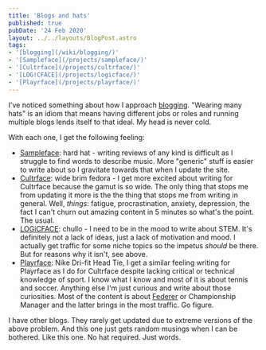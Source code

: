 ```yaml
---
title: 'Blogs and hats'
published: true
pubDate: '24 Feb 2020'
layout: ../../layouts/BlogPost.astro
tags:
- '[blogging](/wiki/blogging/)'
- '[Sampleface](/projects/sampleface/)'
- '[Cultrface](/projects/cultrface/)'
- '[LOG!CFACE](/projects/logicface/)'
- '[Playrface](/projects/playrface/)'
---
```


I've noticed something about how I approach [blogging](/jardim/blogging/). "Wearing many hats" is an idiom that means having different jobs or roles and running multiple blogs lends itself to that ideal. My head is never cold.

With each one, I get the following feeling:

* [Sampleface](https://sampleface.co.uk/): hard hat - writing reviews of any kind is difficult as I struggle to find words to describe music. More "generic" stuff is easier to write about so I gravitate towards that when I update the site.
* [Cultrface](https://cultrface.co.uk/): wide brim fedora - I get more excited about writing for Cultrface because the gamut is so wide. The only thing that stops me from updating it more is the the thing that stops me from writing in general. Well, _things_: fatigue, procrastination, anxiety, depression, the fact I can't churn out amazing content in 5 minutes so what's the point. The usual.
* [LOGiCFACE](https://logicface.co.uk/): chullo - I need to be in the mood to write about STEM. It's definitely not a lack of ideas, just a lack of motivation and mood. I actually get traffic for some niche topics so the impetus _should_ be there. But for reasons why it isn't, see above.
* [Playrface](https://playrface.co.uk/): Nike Dri-fit Head Tie, I get a similar feeling writing for Playrface as I do for Cultrface despite lacking critical or technical knowledge of sport. I know what I know and most of it is about tennis and soccer. Anything else I'm just curious and write about those curiosities. Most of the content is about [Federer](/posts/last-donut-of-the-night-when-federer-dilla-united-for-1-weekend/) or Championship Manager and the latter brings in the most traffic. Go figure.

I have other blogs. They rarely get updated due to extreme versions of the above problem. And this one just gets random musings when I can be bothered. Like this one. No hat required. Just words.